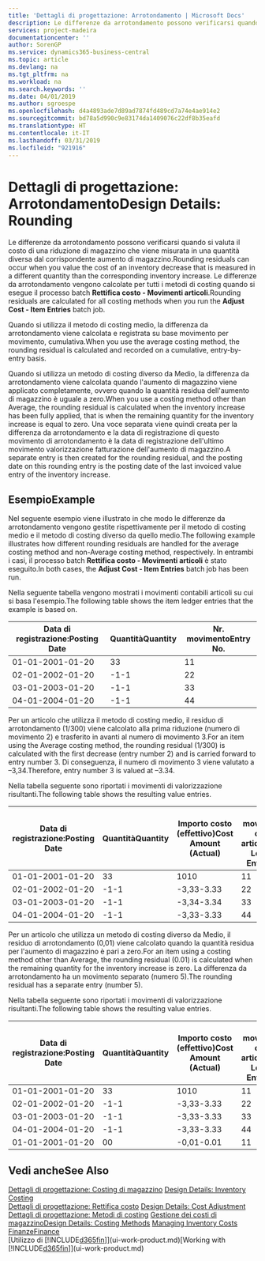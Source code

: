 ```yaml
---
title: 'Dettagli di progettazione: Arrotondamento | Microsoft Docs'
description: Le differenze da arrotondamento possono verificarsi quando si valuta il costo di una riduzione di magazzino che viene misurata in una quantità diversa dal corrispondente aumento di magazzino. Le differenze da arrotondamento vengono calcolate per tutti i metodi di costing quando si esegue il processo batch **Rettifica costo - Movimenti articoli**.
services: project-madeira
documentationcenter: ''
author: SorenGP
ms.service: dynamics365-business-central
ms.topic: article
ms.devlang: na
ms.tgt_pltfrm: na
ms.workload: na
ms.search.keywords: ''
ms.date: 04/01/2019
ms.author: sgroespe
ms.openlocfilehash: d4a4893ade7d89ad7874fd489cd7a74e4ae914e2
ms.sourcegitcommit: bd78a5d990c9e83174da1409076c22df8b35eafd
ms.translationtype: HT
ms.contentlocale: it-IT
ms.lasthandoff: 03/31/2019
ms.locfileid: "921916"
---
```

# <a name="design-details-rounding"></a><span data-ttu-id="46f58-104">Dettagli di progettazione: Arrotondamento</span><span class="sxs-lookup"><span data-stu-id="46f58-104">Design Details: Rounding</span></span>
<span data-ttu-id="46f58-105">Le differenze da arrotondamento possono verificarsi quando si valuta il costo di una riduzione di magazzino che viene misurata in una quantità diversa dal corrispondente aumento di magazzino.</span><span class="sxs-lookup"><span data-stu-id="46f58-105">Rounding residuals can occur when you value the cost of an inventory decrease that is measured in a different quantity than the corresponding inventory increase.</span></span> <span data-ttu-id="46f58-106">Le differenze da arrotondamento vengono calcolate per tutti i metodi di costing quando si esegue il processo batch **Rettifica costo - Movimenti articoli**.</span><span class="sxs-lookup"><span data-stu-id="46f58-106">Rounding residuals are calculated for all costing methods when you run the **Adjust Cost - Item Entries** batch job.</span></span>  

 <span data-ttu-id="46f58-107">Quando si utilizza il metodo di costing medio, la differenza da arrotondamento viene calcolata e registrata su base movimento per movimento, cumulativa.</span><span class="sxs-lookup"><span data-stu-id="46f58-107">When you use the average costing method, the rounding residual is calculated and recorded on a cumulative, entry-by-entry basis.</span></span>  

 <span data-ttu-id="46f58-108">Quando si utilizza un metodo di costing diverso da Medio, la differenza da arrotondamento viene calcolata quando l'aumento di magazzino viene applicato completamente, ovvero quando la quantità residua dell'aumento di magazzino è uguale a zero.</span><span class="sxs-lookup"><span data-stu-id="46f58-108">When you use a costing method other than Average, the rounding residual is calculated when the inventory increase has been fully applied, that is when the remaining quantity for the inventory increase is equal to zero.</span></span> <span data-ttu-id="46f58-109">Una voce separata viene quindi creata per la differenza da arrotondamento e la data di registrazione di questo movimento di arrotondamento è la data di registrazione dell'ultimo movimento valorizzazione fatturazione dell'aumento di magazzino.</span><span class="sxs-lookup"><span data-stu-id="46f58-109">A separate entry is then created for the rounding residual, and the posting date on this rounding entry is the posting date of the last invoiced value entry of the inventory increase.</span></span>  

## <a name="example"></a><span data-ttu-id="46f58-110">Esempio</span><span class="sxs-lookup"><span data-stu-id="46f58-110">Example</span></span>  
 <span data-ttu-id="46f58-111">Nel seguente esempio viene illustrato in che modo le differenze da arrotondamento vengono gestite rispettivamente per il metodo di costing medio e il metodo di costing diverso da quello medio.</span><span class="sxs-lookup"><span data-stu-id="46f58-111">The following example illustrates how different rounding residuals are handled for the average costing method and non-Average costing method, respectively.</span></span> <span data-ttu-id="46f58-112">In entrambi i casi, il processo batch **Rettifica costo - Movimenti articoli** è stato eseguito.</span><span class="sxs-lookup"><span data-stu-id="46f58-112">In both cases, the **Adjust Cost - Item Entries** batch job has been run.</span></span>  

 <span data-ttu-id="46f58-113">Nella seguente tabella vengono mostrati i movimenti contabili articoli su cui si basa l'esempio.</span><span class="sxs-lookup"><span data-stu-id="46f58-113">The following table shows the item ledger entries that the example is based on.</span></span>  

|<span data-ttu-id="46f58-114">Data di registrazione:</span><span class="sxs-lookup"><span data-stu-id="46f58-114">Posting Date</span></span>|<span data-ttu-id="46f58-115">Quantità</span><span class="sxs-lookup"><span data-stu-id="46f58-115">Quantity</span></span>|<span data-ttu-id="46f58-116">Nr. movimento</span><span class="sxs-lookup"><span data-stu-id="46f58-116">Entry No.</span></span>|  
|------------------|--------------|---------------|  
|<span data-ttu-id="46f58-117">01-01-20</span><span class="sxs-lookup"><span data-stu-id="46f58-117">01-01-20</span></span>|<span data-ttu-id="46f58-118">3</span><span class="sxs-lookup"><span data-stu-id="46f58-118">3</span></span>|<span data-ttu-id="46f58-119">1</span><span class="sxs-lookup"><span data-stu-id="46f58-119">1</span></span>|  
|<span data-ttu-id="46f58-120">02-01-20</span><span class="sxs-lookup"><span data-stu-id="46f58-120">02-01-20</span></span>|<span data-ttu-id="46f58-121">-1</span><span class="sxs-lookup"><span data-stu-id="46f58-121">-1</span></span>|<span data-ttu-id="46f58-122">2</span><span class="sxs-lookup"><span data-stu-id="46f58-122">2</span></span>|  
|<span data-ttu-id="46f58-123">03-01-20</span><span class="sxs-lookup"><span data-stu-id="46f58-123">03-01-20</span></span>|<span data-ttu-id="46f58-124">-1</span><span class="sxs-lookup"><span data-stu-id="46f58-124">-1</span></span>|<span data-ttu-id="46f58-125">3</span><span class="sxs-lookup"><span data-stu-id="46f58-125">3</span></span>|  
|<span data-ttu-id="46f58-126">04-01-20</span><span class="sxs-lookup"><span data-stu-id="46f58-126">04-01-20</span></span>|<span data-ttu-id="46f58-127">-1</span><span class="sxs-lookup"><span data-stu-id="46f58-127">-1</span></span>|<span data-ttu-id="46f58-128">4</span><span class="sxs-lookup"><span data-stu-id="46f58-128">4</span></span>|  

 <span data-ttu-id="46f58-129">Per un articolo che utilizza il metodo di costing medio, il residuo di arrotondamento (1/300) viene calcolato alla prima riduzione (numero di movimento 2) e trasferito in avanti al numero di movimento 3.</span><span class="sxs-lookup"><span data-stu-id="46f58-129">For an item using the Average costing method, the rounding residual (1/300) is calculated with the first decrease (entry number 2) and is carried forward to entry number 3.</span></span> <span data-ttu-id="46f58-130">Di conseguenza, il numero di movimento 3 viene valutato a –3,34.</span><span class="sxs-lookup"><span data-stu-id="46f58-130">Therefore, entry number 3 is valued at –3.34.</span></span>  

 <span data-ttu-id="46f58-131">Nella tabella seguente sono riportati i movimenti di valorizzazione risultanti.</span><span class="sxs-lookup"><span data-stu-id="46f58-131">The following table shows the resulting value entries.</span></span>  

|<span data-ttu-id="46f58-132">Data di registrazione:</span><span class="sxs-lookup"><span data-stu-id="46f58-132">Posting Date</span></span>|<span data-ttu-id="46f58-133">Quantità</span><span class="sxs-lookup"><span data-stu-id="46f58-133">Quantity</span></span>|<span data-ttu-id="46f58-134">Importo costo (effettivo)</span><span class="sxs-lookup"><span data-stu-id="46f58-134">Cost Amount (Actual)</span></span>|<span data-ttu-id="46f58-135">Nr. movimento cont. articolo</span><span class="sxs-lookup"><span data-stu-id="46f58-135">Item Ledger Entry No.</span></span>|<span data-ttu-id="46f58-136">Nr. movimento</span><span class="sxs-lookup"><span data-stu-id="46f58-136">Entry No.</span></span>|  
|------------------|--------------|----------------------------|---------------------------|---------------|  
|<span data-ttu-id="46f58-137">01-01-20</span><span class="sxs-lookup"><span data-stu-id="46f58-137">01-01-20</span></span>|<span data-ttu-id="46f58-138">3</span><span class="sxs-lookup"><span data-stu-id="46f58-138">3</span></span>|<span data-ttu-id="46f58-139">10</span><span class="sxs-lookup"><span data-stu-id="46f58-139">10</span></span>|<span data-ttu-id="46f58-140">1</span><span class="sxs-lookup"><span data-stu-id="46f58-140">1</span></span>|<span data-ttu-id="46f58-141">1</span><span class="sxs-lookup"><span data-stu-id="46f58-141">1</span></span>|  
|<span data-ttu-id="46f58-142">02-01-20</span><span class="sxs-lookup"><span data-stu-id="46f58-142">02-01-20</span></span>|<span data-ttu-id="46f58-143">-1</span><span class="sxs-lookup"><span data-stu-id="46f58-143">-1</span></span>|<span data-ttu-id="46f58-144">-3,33</span><span class="sxs-lookup"><span data-stu-id="46f58-144">-3.33</span></span>|<span data-ttu-id="46f58-145">2</span><span class="sxs-lookup"><span data-stu-id="46f58-145">2</span></span>|<span data-ttu-id="46f58-146">2</span><span class="sxs-lookup"><span data-stu-id="46f58-146">2</span></span>|  
|<span data-ttu-id="46f58-147">03-01-20</span><span class="sxs-lookup"><span data-stu-id="46f58-147">03-01-20</span></span>|<span data-ttu-id="46f58-148">-1</span><span class="sxs-lookup"><span data-stu-id="46f58-148">-1</span></span>|<span data-ttu-id="46f58-149">-3,34</span><span class="sxs-lookup"><span data-stu-id="46f58-149">-3.34</span></span>|<span data-ttu-id="46f58-150">3</span><span class="sxs-lookup"><span data-stu-id="46f58-150">3</span></span>|<span data-ttu-id="46f58-151">3</span><span class="sxs-lookup"><span data-stu-id="46f58-151">3</span></span>|  
|<span data-ttu-id="46f58-152">04-01-20</span><span class="sxs-lookup"><span data-stu-id="46f58-152">04-01-20</span></span>|<span data-ttu-id="46f58-153">-1</span><span class="sxs-lookup"><span data-stu-id="46f58-153">-1</span></span>|<span data-ttu-id="46f58-154">-3,33</span><span class="sxs-lookup"><span data-stu-id="46f58-154">-3.33</span></span>|<span data-ttu-id="46f58-155">4</span><span class="sxs-lookup"><span data-stu-id="46f58-155">4</span></span>|<span data-ttu-id="46f58-156">4</span><span class="sxs-lookup"><span data-stu-id="46f58-156">4</span></span>|  

 <span data-ttu-id="46f58-157">Per un articolo che utilizza un metodo di costing diverso da Medio, il residuo di arrotondamento (0,01) viene calcolato quando la quantità residua per l'aumento di magazzino è pari a zero.</span><span class="sxs-lookup"><span data-stu-id="46f58-157">For an item using a costing method other than Average, the rounding residual (0.01) is calculated when the remaining quantity for the inventory increase is zero.</span></span> <span data-ttu-id="46f58-158">La differenza da arrotondamento ha un movimento separato (numero 5).</span><span class="sxs-lookup"><span data-stu-id="46f58-158">The rounding residual has a separate entry (number 5).</span></span>  

 <span data-ttu-id="46f58-159">Nella tabella seguente sono riportati i movimenti di valorizzazione risultanti.</span><span class="sxs-lookup"><span data-stu-id="46f58-159">The following table shows the resulting value entries.</span></span>  

|<span data-ttu-id="46f58-160">Data di registrazione:</span><span class="sxs-lookup"><span data-stu-id="46f58-160">Posting Date</span></span>|<span data-ttu-id="46f58-161">Quantità</span><span class="sxs-lookup"><span data-stu-id="46f58-161">Quantity</span></span>|<span data-ttu-id="46f58-162">Importo costo (effettivo)</span><span class="sxs-lookup"><span data-stu-id="46f58-162">Cost Amount (Actual)</span></span>|<span data-ttu-id="46f58-163">Nr. movimento cont. articolo</span><span class="sxs-lookup"><span data-stu-id="46f58-163">Item Ledger Entry No.</span></span>|<span data-ttu-id="46f58-164">Nr. movimento</span><span class="sxs-lookup"><span data-stu-id="46f58-164">Entry No.</span></span>|  
|------------------|--------------|----------------------------|---------------------------|---------------|  
|<span data-ttu-id="46f58-165">01-01-20</span><span class="sxs-lookup"><span data-stu-id="46f58-165">01-01-20</span></span>|<span data-ttu-id="46f58-166">3</span><span class="sxs-lookup"><span data-stu-id="46f58-166">3</span></span>|<span data-ttu-id="46f58-167">10</span><span class="sxs-lookup"><span data-stu-id="46f58-167">10</span></span>|<span data-ttu-id="46f58-168">1</span><span class="sxs-lookup"><span data-stu-id="46f58-168">1</span></span>|<span data-ttu-id="46f58-169">1</span><span class="sxs-lookup"><span data-stu-id="46f58-169">1</span></span>|  
|<span data-ttu-id="46f58-170">02-01-20</span><span class="sxs-lookup"><span data-stu-id="46f58-170">02-01-20</span></span>|<span data-ttu-id="46f58-171">-1</span><span class="sxs-lookup"><span data-stu-id="46f58-171">-1</span></span>|<span data-ttu-id="46f58-172">-3,33</span><span class="sxs-lookup"><span data-stu-id="46f58-172">-3.33</span></span>|<span data-ttu-id="46f58-173">2</span><span class="sxs-lookup"><span data-stu-id="46f58-173">2</span></span>|<span data-ttu-id="46f58-174">2</span><span class="sxs-lookup"><span data-stu-id="46f58-174">2</span></span>|  
|<span data-ttu-id="46f58-175">03-01-20</span><span class="sxs-lookup"><span data-stu-id="46f58-175">03-01-20</span></span>|<span data-ttu-id="46f58-176">-1</span><span class="sxs-lookup"><span data-stu-id="46f58-176">-1</span></span>|<span data-ttu-id="46f58-177">-3,33</span><span class="sxs-lookup"><span data-stu-id="46f58-177">-3.33</span></span>|<span data-ttu-id="46f58-178">3</span><span class="sxs-lookup"><span data-stu-id="46f58-178">3</span></span>|<span data-ttu-id="46f58-179">3</span><span class="sxs-lookup"><span data-stu-id="46f58-179">3</span></span>|  
|<span data-ttu-id="46f58-180">04-01-20</span><span class="sxs-lookup"><span data-stu-id="46f58-180">04-01-20</span></span>|<span data-ttu-id="46f58-181">-1</span><span class="sxs-lookup"><span data-stu-id="46f58-181">-1</span></span>|<span data-ttu-id="46f58-182">-3,33</span><span class="sxs-lookup"><span data-stu-id="46f58-182">-3.33</span></span>|<span data-ttu-id="46f58-183">4</span><span class="sxs-lookup"><span data-stu-id="46f58-183">4</span></span>|<span data-ttu-id="46f58-184">4</span><span class="sxs-lookup"><span data-stu-id="46f58-184">4</span></span>|  
|<span data-ttu-id="46f58-185">01-01-20</span><span class="sxs-lookup"><span data-stu-id="46f58-185">01-01-20</span></span>|<span data-ttu-id="46f58-186">0</span><span class="sxs-lookup"><span data-stu-id="46f58-186">0</span></span>|<span data-ttu-id="46f58-187">-0,01</span><span class="sxs-lookup"><span data-stu-id="46f58-187">-0.01</span></span>|<span data-ttu-id="46f58-188">1</span><span class="sxs-lookup"><span data-stu-id="46f58-188">1</span></span>|<span data-ttu-id="46f58-189">5</span><span class="sxs-lookup"><span data-stu-id="46f58-189">5</span></span>|  

## <a name="see-also"></a><span data-ttu-id="46f58-190">Vedi anche</span><span class="sxs-lookup"><span data-stu-id="46f58-190">See Also</span></span>  
 <span data-ttu-id="46f58-191">[Dettagli di progettazione: Costing di magazzino](design-details-inventory-costing.md) </span><span class="sxs-lookup"><span data-stu-id="46f58-191">[Design Details: Inventory Costing](design-details-inventory-costing.md) </span></span>  
 <span data-ttu-id="46f58-192">[Dettagli di progettazione: Rettifica costo](design-details-cost-adjustment.md) </span><span class="sxs-lookup"><span data-stu-id="46f58-192">[Design Details: Cost Adjustment](design-details-cost-adjustment.md) </span></span>  
 <span data-ttu-id="46f58-193">[Dettagli di progettazione: Metodi di costing](design-details-costing-methods.md) [Gestione dei costi di magazzino](finance-manage-inventory-costs.md)</span><span class="sxs-lookup"><span data-stu-id="46f58-193">[Design Details: Costing Methods](design-details-costing-methods.md) [Managing Inventory Costs](finance-manage-inventory-costs.md)</span></span>  
 [<span data-ttu-id="46f58-194">Finanze</span><span class="sxs-lookup"><span data-stu-id="46f58-194">Finance</span></span>](finance.md)  
 <span data-ttu-id="46f58-195">[Utilizzo di [!INCLUDE[d365fin](includes/d365fin_md.md)]](ui-work-product.md)</span><span class="sxs-lookup"><span data-stu-id="46f58-195">[Working with [!INCLUDE[d365fin](includes/d365fin_md.md)]](ui-work-product.md)</span></span>
